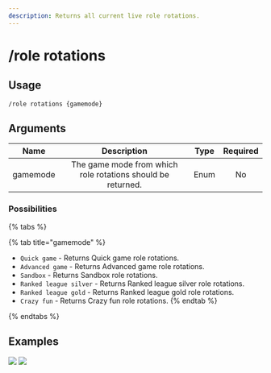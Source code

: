 ```yaml
---
description: Returns all current live role rotations.
---
```


# /role rotations

## Usage

```
/role rotations {gamemode}
```

## Arguments

| Name     | Description                                                 | Type | Required |
| :------: | :---------------------------------------------------------: | :--: | :------: |
| gamemode | The game mode from which role rotations should be returned. | Enum | No       |

### Possibilities

{% tabs %}

{% tab title="gamemode" %}
- `Quick game` - Returns Quick game role rotations.
- `Advanced game` - Returns Advanced game role rotations.
- `Sandbox` - Returns Sandbox role rotations.
- `Ranked league silver` - Returns Ranked league silver role rotations.
- `Ranked league gold` - Returns Ranked league gold role rotations.
- `Crazy fun` - Returns Crazy fun role rotations.
{% endtab %}

{% endtabs %}

## Examples

![](https://forkman.vercel.app/_media/examples/role/rotations-0.png)
![](https://forkman.vercel.app/_media/examples/role/rotations-1.png)